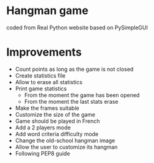 # Hangman game

coded from Real Python website based on PySimpleGUI 

# Improvements

* Count points as long as the game is not closed
* Create statistics file
* Allow to erase all statistics
* Print game statistics
    * From the moment the game has been opened
    * From the moment the last stats erase
* Make the frames suitable
* Customize the size of the game
* Game should be played in French
* Add a 2 players mode
* Add word criteria difficulty mode
* Change the old-school hangman image
* Allow the user to customize its hangman
* Following PEP8 guide